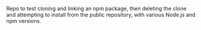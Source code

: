 Repo to test cloning and linking an npm package, then deleting the clone and attempting to install from the public repository, with various Node.js and npm versions.
